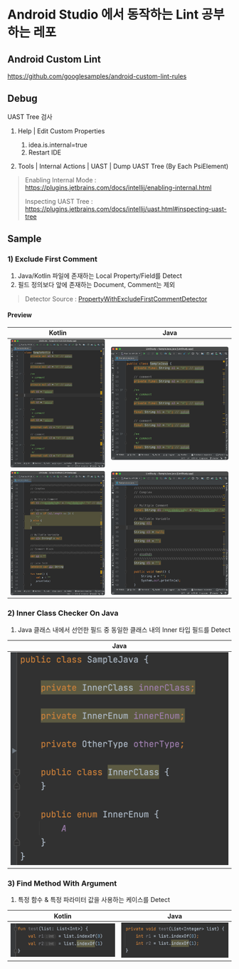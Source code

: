 # Android Studio 에서 동작하는 Lint 공부하는 레포

## Android Custom Lint

https://github.com/googlesamples/android-custom-lint-rules

## Debug

UAST Tree 검사

1. Help | Edit Custom Properties
   1. idea.is.internal=true
   2. Restart IDE

2. Tools | Internal Actions | UAST | Dump UAST Tree (By Each PsiElement)

> Enabling Internal Mode : https://plugins.jetbrains.com/docs/intellij/enabling-internal.html
>
> Inspecting UAST Tree : https://plugins.jetbrains.com/docs/intellij/uast.html#inspecting-uast-tree

## Sample 

### 1) Exclude First Comment

1. Java/Kotlin 파일에 존재하는 Local Property/Field를 Detect
2. 필드 정의보다 앞에 존재하는 Document, Comment는 제외

> Detector Source : [PropertyWithExcludeFirstCommentDetector](https://github.com/Pluu/LintStudy/blob/master/lint/src/main/java/com/pluu/lint/PropertyWithExcludeFirstCommentDetector.kt)

#### Preview

|               Kotlin                |               Java                |
| :---------------------------------: | :-------------------------------: |
| <img src="arts/efc_kotlin_1.png" /> | <img src="arts/efc_java_1.png" /> |
| <img src="arts/efc_kotlin_2.png" /> | <img src="arts/efc_java_2.png" /> |

### 2) Inner Class Checker On Java

1. Java 클래스 내에서 선언한 필드 중 동일한 클래스 내의 Inner 타입 필드를 Detect

|                         Java                          |
| :---------------------------------------------------: |
| <img src="arts/inner_class_java.png" style="zoom:50%;" /> |

### 3) Find Method With Argument

1. 특정 함수 & 특정 파라미터 값을 사용하는 케이스를 Detect 

|               Kotlin               |               Java               |
| :--------------------------------: | :------------------------------: |
| <img src="arts/fmwa_kotlin.png" /> | <img src="arts/fmwa_java.png" /> |

